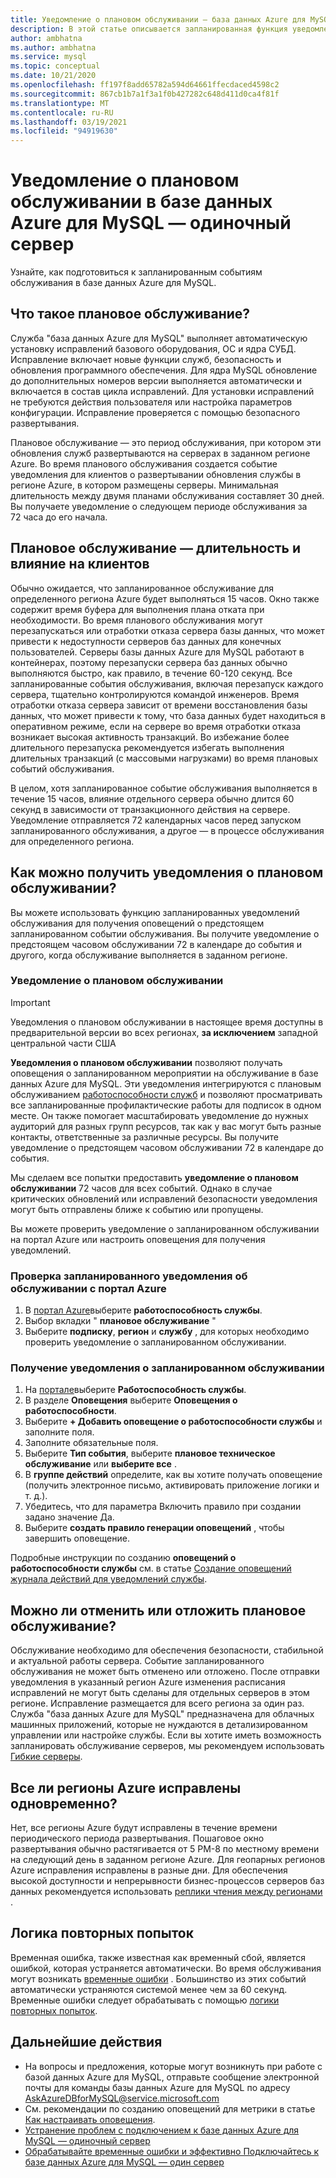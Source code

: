 ```yaml
---
title: Уведомление о плановом обслуживании — база данных Azure для MySQL — одиночный сервер
description: В этой статье описывается запланированная функция уведомления об обслуживании в базе данных Azure для MySQL — одиночный сервер
author: ambhatna
ms.author: ambhatna
ms.service: mysql
ms.topic: conceptual
ms.date: 10/21/2020
ms.openlocfilehash: ff197f8add65782a594d64661ffecdaced4598c2
ms.sourcegitcommit: 867cb1b7a1f3a1f0b427282c648d411d0ca4f81f
ms.translationtype: MT
ms.contentlocale: ru-RU
ms.lasthandoff: 03/19/2021
ms.locfileid: "94919630"
---
```

# <a name="planned-maintenance-notification-in-azure-database-for-mysql---single-server"></a>Уведомление о плановом обслуживании в базе данных Azure для MySQL — одиночный сервер

Узнайте, как подготовиться к запланированным событиям обслуживания в базе данных Azure для MySQL.

## <a name="what-is-a-planned-maintenance"></a>Что такое плановое обслуживание?

Служба "база данных Azure для MySQL" выполняет автоматическую установку исправлений базового оборудования, ОС и ядра СУБД. Исправление включает новые функции служб, безопасность и обновления программного обеспечения. Для ядра MySQL обновление до дополнительных номеров версии выполняется автоматически и включается в состав цикла исправлений. Для установки исправлений не требуются действия пользователя или настройка параметров конфигурации. Исправление проверяется с помощью безопасного развертывания.

Плановое обслуживание — это период обслуживания, при котором эти обновления служб развертываются на серверах в заданном регионе Azure. Во время планового обслуживания создается событие уведомления для клиентов о развертывании обновления службы в регионе Azure, в котором размещены серверы. Минимальная длительность между двумя планами обслуживания составляет 30 дней. Вы получаете уведомление о следующем периоде обслуживания за 72 часа до его начала.

## <a name="planned-maintenance---duration-and-customer-impact"></a>Плановое обслуживание — длительность и влияние на клиентов

Обычно ожидается, что запланированное обслуживание для определенного региона Azure будет выполняться 15 часов. Окно также содержит время буфера для выполнения плана отката при необходимости. Во время планового обслуживания могут перезапускаться или отработки отказа сервера базы данных, что может привести к недоступности серверов баз данных для конечных пользователей. Серверы базы данных Azure для MySQL работают в контейнерах, поэтому перезапуски сервера баз данных обычно выполняются быстро, как правило, в течение 60-120 секунд. Все запланированные события обслуживания, включая перезапуск каждого сервера, тщательно контролируются командой инженеров. Время отработки отказа сервера зависит от времени восстановления базы данных, что может привести к тому, что база данных будет находиться в оперативном режиме, если на сервере во время отработки отказа возникает высокая активность транзакций. Во избежание более длительного перезапуска рекомендуется избегать выполнения длительных транзакций (с массовыми нагрузками) во время плановых событий обслуживания.

В целом, хотя запланированное событие обслуживания выполняется в течение 15 часов, влияние отдельного сервера обычно длится 60 секунд в зависимости от транзакционного действия на сервере. Уведомление отправляется 72 календарных часов перед запуском запланированного обслуживания, а другое — в процессе обслуживания для определенного региона.

## <a name="how-can-i-get-notified-of-planned-maintenance"></a>Как можно получить уведомления о плановом обслуживании?

Вы можете использовать функцию запланированных уведомлений обслуживания для получения оповещений о предстоящем запланированном событии обслуживания. Вы получите уведомление о предстоящем часовом обслуживании 72 в календаре до события и другого, когда обслуживание выполняется в заданном регионе.

### <a name="planned-maintenance-notification"></a>Уведомление о плановом обслуживании

> [!IMPORTANT]
> Уведомления о плановом обслуживании в настоящее время доступны в предварительной версии во всех регионах, **за исключением** западной центральной части США

**Уведомления о плановом обслуживании** позволяют получать оповещения о запланированном мероприятии на обслуживание в базе данных Azure для MySQL. Эти уведомления интегрируются с плановым обслуживанием [работоспособности служб](../service-health/overview.md) и позволяют просматривать все запланированные профилактические работы для подписок в одном месте. Он также помогает масштабировать уведомление до нужных аудиторий для разных групп ресурсов, так как у вас могут быть разные контакты, ответственные за различные ресурсы. Вы получите уведомление о предстоящем часовом обслуживании 72 в календаре до события.

Мы сделаем все попытки предоставить **уведомление о плановом обслуживании** 72 часов для всех событий. Однако в случае критических обновлений или исправлений безопасности уведомления могут быть отправлены ближе к событию или пропущены.

Вы можете проверить уведомление о запланированном обслуживании на портал Azure или настроить оповещения для получения уведомлений. 

### <a name="check-planned-maintenance-notification-from-azure-portal"></a>Проверка запланированного уведомления об обслуживании с портал Azure

1. В [портал Azure](https://portal.azure.com)выберите **работоспособность службы**.
2. Выбор вкладки " **плановое обслуживание** "
3. Выберите **подписку**, **регион** и **службу** , для которых необходимо проверить уведомление о запланированном обслуживании. 
   
### <a name="to-receive-planned-maintenance-notification"></a>Получение уведомления о запланированном обслуживании

1. На [портале](https://portal.azure.com)выберите **Работоспособность службы**.
2. В разделе **Оповещения** выберите **Оповещения о работоспособности**.
3. Выберите **+ Добавить оповещение о работоспособности службы** и заполните поля.
4. Заполните обязательные поля. 
5. Выберите **Тип события**, выберите **плановое техническое обслуживание** или **выберите все** .
6. В **группе действий** определите, как вы хотите получать оповещение (получить электронное письмо, активировать приложение логики и т. д.).  
7. Убедитесь, что для параметра Включить правило при создании задано значение Да.
8. Выберите **создать правило генерации оповещений** , чтобы завершить оповещение.

Подробные инструкции по созданию **оповещений о работоспособности службы** см. в статье [Создание оповещений журнала действий для уведомлений службы](../service-health/alerts-activity-log-service-notifications-portal.md).

## <a name="can-i-cancel-or-postpone-planned-maintenance"></a>Можно ли отменить или отложить плановое обслуживание?

Обслуживание необходимо для обеспечения безопасности, стабильной и актуальной работы сервера. Событие запланированного обслуживания не может быть отменено или отложено. После отправки уведомления в указанный регион Azure изменения расписания исправлений не могут быть сделаны для отдельных серверов в этом регионе. Исправление размещается для всего региона за один раз. Служба "база данных Azure для MySQL" предназначена для облачных машинных приложений, которые не нуждаются в детализированном управлении или настройке службы. Если вы хотите иметь возможность запланировать обслуживание серверов, мы рекомендуем использовать [Гибкие серверы](./flexible-server/overview.md).

## <a name="are-all-the-azure-regions-patched-at-the-same-time"></a>Все ли регионы Azure исправлены одновременно?

Нет, все регионы Azure будут исправлены в течение времени периодического периода развертывания. Пошаговое окно развертывания обычно растягивается от 5 PM-8 по местному времени на следующий день в заданном регионе Azure. Для геопарных регионов Azure исправления исправлены в разные дни. Для обеспечения высокой доступности и непрерывности бизнес-процессов серверов баз данных рекомендуется использовать [реплики чтения между регионами](./concepts-read-replicas.md#cross-region-replication) .

## <a name="retry-logic"></a>Логика повторных попыток

Временная ошибка, также известная как временный сбой, является ошибкой, которая устраняется автоматически. Во время обслуживания могут возникать [временные ошибки](./concepts-connectivity.md#transient-errors) . Большинство из этих событий автоматически устраняются системой менее чем за 60 секунд. Временные ошибки следует обрабатывать с помощью [логики повторных попыток](./concepts-connectivity.md#handling-transient-errors).


## <a name="next-steps"></a>Дальнейшие действия

- На вопросы и предложения, которые могут возникнуть при работе с базой данных Azure для MySQL, отправьте сообщение электронной почты для команды базы данных Azure для MySQL по адресу AskAzureDBforMySQL@service.microsoft.com
- См. рекомендации по созданию оповещений для метрики в статье [Как настраивать оповещения](howto-alert-on-metric.md).
- [Устранение проблем с подключением к базе данных Azure для MySQL — одиночный сервер](howto-troubleshoot-common-connection-issues.md)
- [Обрабатывайте временные ошибки и эффективно Подключайтесь к базе данных Azure для MySQL — один сервер](concepts-connectivity.md)
